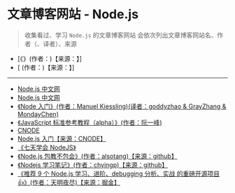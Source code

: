 # 文章博客网站 - Node.js

> 收集看过、学习 `Node.js` 的文章博客网站
> 会依次列出文章博客网站名、作者（、译者）、来源

- [《》(作者：)【来源：】]
- [ (作者：)【来源：】]

---

- [Node.js 中文网](http://nodejs.cn/)
- [Node.js 中文网](https://nodejs.org/zh-cn/)
- [《Node 入门》(作者：Manuel Kiessling)(译者：goddyzhao & GrayZhang & MondayChen)](https://www.nodebeginner.org/index-zh-cn.html)
- [《JavaScript 标准参考教程（alpha）》(作者：阮一峰)](https://javascript.ruanyifeng.com/nodejs/assert.html#)
- [CNODE](https://cnodejs.org/)
- [Node.js 入门【来源：CNODE】](https://cnodejs.org/getstart)
- [《七天学会 NodeJS》](http://nqdeng.github.io/7-days-nodejs/)
- [《Node.js 包教不包会》(作者：alsotang)【来源：github】](https://github.com/alsotang/node-lessons)
- [《Nodejs 学习笔记》(作者：chyingp)【来源：github】](https://github.com/chyingp/nodejs-learning-guide)
- [《推荐 9 个 Node.js 学习、进阶、debugging 分析、实战 的重磅开源项目 👍》(作者：天明夜尽)【来源：掘金】](https://juejin.cn/post/6961101653709684772)
